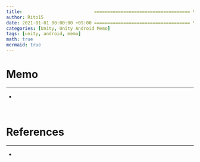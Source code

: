 ```yaml
---
title:                           ==================================== 변경!
author: Rito15
date: 2021-01-01 00:00:00 +09:00 ==================================== 변경!
categories: [Unity, Unity Android Memo]
tags: [unity, android, memo]
math: true
mermaid: true
---
```


# Memo
---
- 

<br>

# References
---
- 